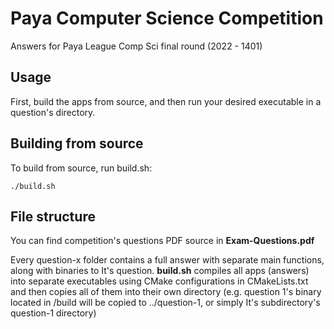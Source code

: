 # Paya Computer Science Competition
Answers for Paya League Comp Sci final round (2022 - 1401)

## Usage
First, build the apps from source, and then run your desired executable in a question's directory.

## Building from source
To build from source, run build.sh:
```
./build.sh
```

## File structure
You can find competition's questions PDF source in **Exam-Questions.pdf**

Every question-x folder contains a full answer with separate main functions, along with binaries to It's question. **build.sh** compiles all apps (answers) into separate executables using CMake configurations in CMakeLists.txt and then copies all of them into their own directory (e.g. question 1's binary located in /build will be copied to ../question-1, or simply It's subdirectory's question-1 directory)
